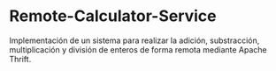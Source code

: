 # Remote-Calculator-Service
Implementación de un sistema para realizar la adición, substracción, multiplicación y división de enteros de forma remota mediante Apache Thrift.
